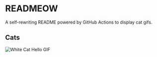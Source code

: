 # READMEOW

A self-rewriting README powered by GitHub Actions to display cat gifs.

## Cats

![White Cat Hello GIF](https://media1.giphy.com/media/v1.Y2lkPTlhY2QwMmRhdnEyeHVpczIzMnVrZ3lmbmtnaGs3cmp2aTZkdDIxMXp3OHI5dzFzbSZlcD12MV9naWZzX3NlYXJjaCZjdD1n/vFKqnCdLPNOKc/200.gif)
